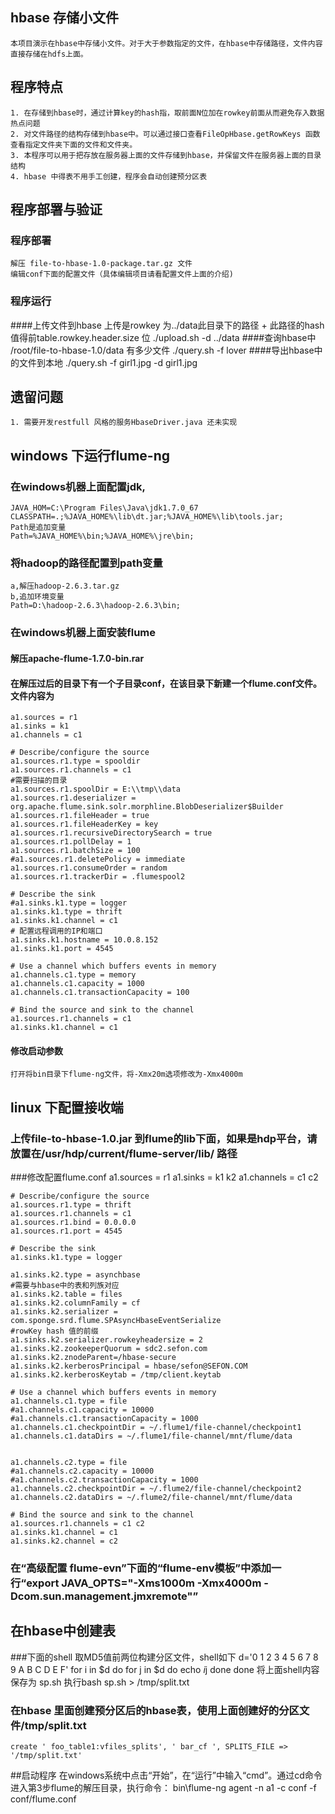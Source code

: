 
## hbase 存储小文件
    本项目演示在hbase中存储小文件。对于大于参数指定的文件，在hbase中存储路径，文件内容直接存储在hdfs上面。
    
## 程序特点
    1. 在存储到hbase时，通过计算key的hash指，取前面N位加在rowkey前面从而避免存入数据热点问题
    2. 对文件路径的结构存储到hbase中。可以通过接口查看FileOpHbase.getRowKeys 函数查看指定文件夹下面的文件和文件夹。
    3. 本程序可以用于把存放在服务器上面的文件存储到hbase，并保留文件在服务器上面的目录结构
    4. hbase 中得表不用手工创建，程序会自动创建预分区表
    
## 程序部署与验证
### 程序部署
    解压 file-to-hbase-1.0-package.tar.gz 文件
    编辑conf下面的配置文件（具体编辑项目请看配置文件上面的介绍)
### 程序运行
####上传文件到hbase
    上传是rowkey 为../data此目录下的路径 + 此路径的hash值得前table.rowkey.header.size 位
    ./upload.sh  -d ../data
####查询hbase中 /root/file-to-hbase-1.0/data 有多少文件
    ./query.sh -f  lover
####导出hbase中的文件到本地
    ./query.sh -f   girl1.jpg -d girl1.jpg
     
## 遗留问题
    1. 需要开发restfull 风格的服务HbaseDriver.java 还未实现

## windows 下运行flume-ng
### 在windows机器上面配置jdk,
    JAVA_HOM=C:\Program Files\Java\jdk1.7.0_67
    CLASSPATH=.;%JAVA_HOME%\lib\dt.jar;%JAVA_HOME%\lib\tools.jar;
    Path是追加变量
    Path=%JAVA_HOME%\bin;%JAVA_HOME%\jre\bin;
### 将hadoop的路径配置到path变量 
    a,解压hadoop-2.6.3.tar.gz
    b,追加环境变量
    Path=D:\hadoop-2.6.3\hadoop-2.6.3\bin;
### 在windows机器上面安装flume
#### 解压apache-flume-1.7.0-bin.rar
#### 在解压过后的目录下有一个子目录conf，在该目录下新建一个flume.conf文件。文件内容为
    a1.sources = r1
    a1.sinks = k1
    a1.channels = c1
    
    # Describe/configure the source
    a1.sources.r1.type = spooldir
    a1.sources.r1.channels = c1
    #需要扫描的目录
    a1.sources.r1.spoolDir = E:\\tmp\\data
    a1.sources.r1.deserializer = org.apache.flume.sink.solr.morphline.BlobDeserializer$Builder
    a1.sources.r1.fileHeader = true
    a1.sources.r1.fileHeaderKey = key
    a1.sources.r1.recursiveDirectorySearch = true
    a1.sources.r1.pollDelay = 1
    a1.sources.r1.batchSize = 100
    #a1.sources.r1.deletePolicy = immediate
    a1.sources.r1.consumeOrder = random
    a1.sources.r1.trackerDir = .flumespool2
    
    # Describe the sink
    #a1.sinks.k1.type = logger
    a1.sinks.k1.type = thrift
    a1.sinks.k1.channel = c1
    # 配置远程调用的IP和端口
    a1.sinks.k1.hostname = 10.0.8.152
    a1.sinks.k1.port = 4545
    
    # Use a channel which buffers events in memory
    a1.channels.c1.type = memory
    a1.channels.c1.capacity = 1000
    a1.channels.c1.transactionCapacity = 100
    
    # Bind the source and sink to the channel
    a1.sources.r1.channels = c1
    a1.sinks.k1.channel = c1
#### 修改启动参数
    打开将bin目录下flume-ng文件，将-Xmx20m选项修改为-Xmx4000m
## linux 下配置接收端

### 上传file-to-hbase-1.0.jar 到flume的lib下面，如果是hdp平台，请放置在/usr/hdp/current/flume-server/lib/ 路径
###修改配置flume.conf
    a1.sources = r1
    a1.sinks = k1 k2
    a1.channels = c1 c2
    
    # Describe/configure the source
    a1.sources.r1.type = thrift
    a1.sources.r1.channels = c1
    a1.sources.r1.bind = 0.0.0.0
    a1.sources.r1.port = 4545
    
    # Describe the sink
    a1.sinks.k1.type = logger
    
    a1.sinks.k2.type = asynchbase
    #需要与hbase中的表和列族对应
    a1.sinks.k2.table = files
    a1.sinks.k2.columnFamily = cf
    a1.sinks.k2.serializer = com.sponge.srd.flume.SPAsyncHbaseEventSerialize
    #rowKey hash 值的前缀
    a1.sinks.k2.serializer.rowkeyheadersize = 2 
    a1.sinks.k2.zookeeperQuorum = sdc2.sefon.com
    a1.sinks.k2.znodeParent=/hbase-secure
    a1.sinks.k2.kerberosPrincipal = hbase/sefon@SEFON.COM
    a1.sinks.k2.kerberosKeytab = /tmp/client.keytab
    
    # Use a channel which buffers events in memory
    a1.channels.c1.type = file
    #a1.channels.c1.capacity = 10000
    #a1.channels.c1.transactionCapacity = 1000
    a1.channels.c1.checkpointDir = ~/.flume1/file-channel/checkpoint1
    a1.channels.c1.dataDirs = ~/.flume1/file-channel/mnt/flume/data
    
    
    a1.channels.c2.type = file
    #a1.channels.c2.capacity = 10000
    #a1.channels.c2.transactionCapacity = 1000
    a1.channels.c2.checkpointDir = ~/.flume2/file-channel/checkpoint2
    a1.channels.c2.dataDirs = ~/.flume2/file-channel/mnt/flume/data
    
    # Bind the source and sink to the channel
    a1.sources.r1.channels = c1 c2
    a1.sinks.k1.channel = c1
    a1.sinks.k2.channel = c2
### 在“高级配置 flume-evn”下面的“flume-env模板”中添加一行“export JAVA_OPTS="-Xms1000m -Xmx4000m -Dcom.sun.management.jmxremote"”
## 在hbase中创建表
###下面的shell 取MD5值前两位构建分区文件，shell如下
    d='0 1 2 3 4 5 6 7 8 9 A B C D E F'
    for i in $d
    do
    for j in $d
    do
    echo $i$j
    done
    done
    将上面shell内容保存为 sp.sh
    执行bash sp.sh > /tmp/split.txt
### 在hbase 里面创建预分区后的hbase表，使用上面创建好的分区文件/tmp/split.txt
    create ' foo_table1:vfiles_splits', ' bar_cf ', SPLITS_FILE => '/tmp/split.txt'
##启动程序
    在windows系统中点击“开始”，在“运行”中输入“cmd”。通过cd命令进入第3步flume的解压目录，执行命令：
    bin\flume-ng agent -n a1 -c conf -f conf/flume.conf
